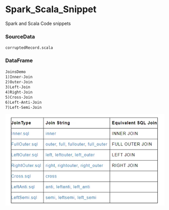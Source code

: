 # Spark_Scala_Snippet
Spark and Scala Code snippets

### SourceData
    corruptedRecord.scala

### DataFrame
    JoinsDemo
    1)Inner-Join
    2)Outer-Join
    3)Left-Join
    4)Right-Join
    5)Cross-Join
    6)Left-Anti-Join
    7)Left-Semi-Join
![img.png](img.png)

